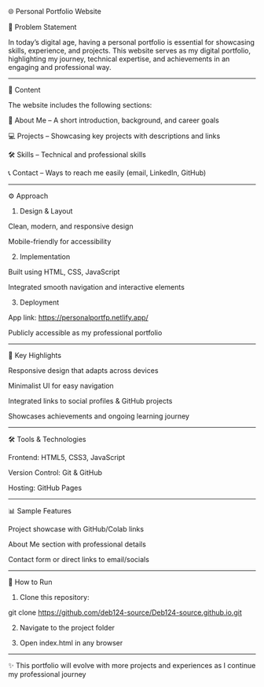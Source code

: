 🌐 Personal Portfolio Website

📌 Problem Statement

In today’s digital age, having a personal portfolio is essential for showcasing skills, experience, and projects.
This website serves as my digital portfolio, highlighting my journey, technical expertise, and achievements in an engaging and professional way.

---

📂 Content

The website includes the following sections:

👤 About Me – A short introduction, background, and career goals

💻 Projects – Showcasing key projects with descriptions and links

🛠️ Skills – Technical and professional skills

📞 Contact – Ways to reach me easily (email, LinkedIn, GitHub)

---

⚙️ Approach

1. Design & Layout

Clean, modern, and responsive design

Mobile-friendly for accessibility


2. Implementation

Built using HTML, CSS, JavaScript

Integrated smooth navigation and interactive elements


3. Deployment

App link: https://personalportfp.netlify.app/

Publicly accessible as my professional portfolio

---

🔑 Key Highlights

Responsive design that adapts across devices

Minimalist UI for easy navigation

Integrated links to social profiles & GitHub projects

Showcases achievements and ongoing learning journey

---

🛠️ Tools & Technologies

Frontend: HTML5, CSS3, JavaScript

Version Control: Git & GitHub

Hosting: GitHub Pages

---

📊 Sample Features

Project showcase with GitHub/Colab links

About Me section with professional details

Contact form or direct links to email/socials

---

🚀 How to Run

1. Clone this repository:

git clone https://github.com/deb124-source/Deb124-source.github.io.git

2. Navigate to the project folder

3. Open index.html in any browser

---
✨ This portfolio will evolve with more projects and experiences as I continue my professional journey

